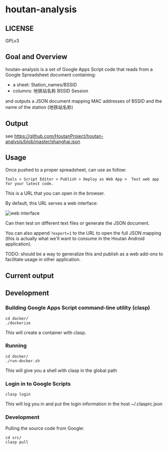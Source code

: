 # houtan-analysis

## LICENSE

GPLv3

## Goal and Overview

houtan-analysis is a set of Google Apps Script code that reads from a Google Spreadsheet document containing:

* a sheet: Station_names/BSSID
 * columns: 地铁站名称	BSSID	Session
 
 and outputs a JSON document mapping MAC addresses of BSSID and the name of the station (地铁站名称)

## Output

see https://github.com/HoutanProject/houtan-analysis/blob/master/shanghai.json

## Usage

Once pushed to a proper spreadsheet, can use as follow:

```Tools > Script Editor > Publish > Deploy as Web App >  Test web app for your latest code.```

This is a URL that you can open in the browser.

By default, this URL serves a web interface:

![web interface](https://raw.githubusercontent.com/HoutanProject/houtan-analysis/master/houtan-analysis.png "Web interface")


Can then test on different text files or generate the JSON document.

You can also append ```?export=1``` to the URL to open the full JSON mapping (this is actually what we'll want to consume in the Houtan Android application).

TODO: should be a way to generalize this and publish as a web add-ons to facilitate usage in other application.

## Current output



## Development

### Building Google Apps Script command-line utility (clasp)

```
cd docker/
./dockerize
```

This will create a container with clasp.

### Running 

```
cd docker/
./run-docker.sh
```

This will give you a shell with clasp in the global path


### Login in to Google Scripts

```
clasp login
```

This will log you in and put the login information in the host ~/.clasprc.json

### Development

Pulling the source code from Google:

```
cd src/
clasp pull
```
